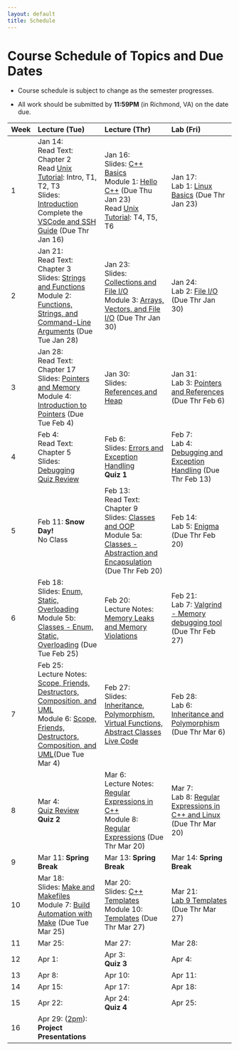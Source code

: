 ```yaml
---
layout: default
title: Schedule
---
```


# Course Schedule of Topics and Due Dates

* Course schedule is subject to change as the semester progresses. 

* All work should be submitted by **11:59PM** (in Richmond, VA) on the date due.

| Week | Lecture (Tue)                              | Lecture (Thr)                                 | Lab (Fri)                                        |
| :--- | :---                                       | :---                                          | :---                                             |
| 1    | Jan 14: <br />Read Text: Chapter 2<br />Read [Unix Tutorial](https://users.cs.duke.edu/~alvy/courses/unixtut/): Intro, T1, T2, T3<br />Slides: [Introduction](lectures/01-Introduction.pdf) <br /> Complete the [VSCode and SSH Guide](guides/vscode-ssh.md) (Due Thr Jan 16)            | Jan 16: <br /> Slides: [C++ Basics](lectures/02-Language-Basics.pdf)<br /> Module 1: [Hello C++](modules/module1.md) (Due Thu Jan 23) <br />Read [Unix Tutorial](https://users.cs.duke.edu/~alvy/courses/unixtut/): T4, T5, T6                                      | Jan 17: <br />Lab 1: [Linux Basics](lab/1) (Due Thr Jan 23)                 |
| 2    | Jan  21: <br />Read Text: Chapter 3<br /> Slides: [Strings and Functions](lectures/03-Strings-Functions.pdf) <br/>Module 2: [Functions, Strings, and Command-Line Arguments](modules/module2.md) (Due Tue Jan 28)   | Jan  23: <br /> Slides: [Collections and File I/O](lectures/04-Collections-FileIO.pdf) <br/>Module 3: [Arrays, Vectors, and File I/O](modules/module3.md) (Due Thr Jan 30)     | Jan  24:  <br /> Lab 2: [File I/O](lab/2) (Due Thr Jan 30)        |
| 3    | Jan 28: <br />Read Text: Chapter 17 <br />Slides: [Pointers and Memory](lectures/05-Memory-Pointers.pdf)  <br/>Module 4: [Introduction to Pointers](modules/module4.md) (Due Tue Feb 4)      | Jan 30: <br />Slides: [References and Heap](lectures/06-References-Heap.pdf)      | Jan 31: <br />Lab 3: [Pointers and References](lab/3) (Due Thr Feb 6)         |
| 4    | Feb 4: <br />Read Text: Chapter 5 <br />Slides: [Debugging](lectures/07-Debugging.pdf) <br />[Quiz Review](lectures/quiz1-review.md)     | Feb 6: <br />Slides: [Errors and Exception Handling](lectures/08-Error-Handling.pdf)<br />**Quiz 1**          | Feb 7: <br />Lab 4: [Debugging and Exception Handling](labs/lab4.md)  (Due Thr Feb 13)          |
| 5    | Feb 11: **Snow Day!**  <br /> No Class    | Feb 13: <br />Read Text: Chapter 9 <br />Slides: [Classes and OOP](lectures/09-Classes-OOP.pdf) <br /> Module 5a: [Classes - Abstraction and Encapsulation](modules/module5a.md) (Due Thr Feb 20)      | Feb 14:  <br />Lab 5: [Enigma](labs/lab5.md) (Due Thr Feb 20)         |
| 6    | Feb 18: <br />Slides: [Enum, Static, Overloading](lectures/10-Class-Members.pdf) <br /> Module 5b: [Classes - Enum, Static, Overloading](modules/module5b.md) (Due Tue Feb 25)    | Feb 20: <br /> Lecture Notes: [Memory Leaks and Memory Violations](lectures/14)       | Feb 21: <br />Lab 7: [Valgrind - Memory debugging tool](labs/lab7.md) (Due Thr Feb 27)          |
| 7    | Feb 25: <br />Lecture Notes: [Scope, Friends, Destructors, Composition, and UML](lectures/11)<br /> Module 6: [Scope, Friends, Destructors, Composition, and UML](https://classroom.github.com/a/KjkNZ4NZ)(Due Tue Mar 4)    | Feb 27: <br />Slides: [Inheritance, Polymorphism, Virtual Functions, Abstract Classes](lectures/12-Inheritance-Polymorphism.pdf) <br />[Live Code]() | Feb 28: <br />Lab 6: [Inheritance and Polymorphism](lab/6) (Due Thr Mar 6)         |
| 8    | Mar  4: <br />[Quiz Review](lectures/quiz2-review.md) <br /> **Quiz 2**    | Mar 6:  <br /> Lecture Notes: [Regular Expressions in C++](lecture/16) <br /> Module 8: [Regular Expressions](https://classroom.github.com/a/8y1nKcxe) (Due Thr Mar 20)       | Mar 7: <br /> Lab 8: [Regular Expressions in C++ and Linux](labs/lab8.md) (Due Thr Mar 20)          |
| 9    | Mar 11:  **Spring Break**   | Mar 13:  **Spring Break**     | Mar 14:   **Spring Break**        |
| 10   | Mar 18: <br />Slides: [Make and Makefiles](lectures/15-Make-Makefiles.pdf)  <br /> Module 7: [Build Automation with Make](modules/module7.md) (Due Tue Mar 25)    | Mar 20: <br /> Slides: [C++ Templates](lectures/18-Templates.pdf) <br /> Module 10: [Templates](modules/module10.md) (Due Thr Mar 27)      | Mar 21: <br />[Lab 9 Templates](labs/lab9.md) (Due Thr Mar 27)          |
| 11   | Mar 25:     | Mar 27:           | Mar 28:          |
| 12   | Apr 1:      | Apr 3:<br />**Quiz 3**        | Apr 4:            |
| 13   | Apr 8:      | Apr 10:       | Apr 11:           |
| 14   | Apr 15:     | Apr 17:       | Apr 18:           |
| 15   | Apr 22:     | Apr 24: <br />**Quiz 4**          | Apr 25:          |
| 16   | Apr 29: (<u>2pm</u>):<br /> **Project Presentations**     |             |                        |










